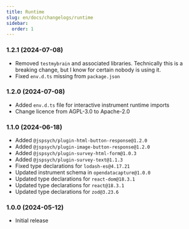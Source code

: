 ```yaml
---
title: Runtime
slug: en/docs/changelogs/runtime
sidebar:
  order: 1
---
```


### 1.2.1 (2024-07-08)

- Removed `testmybrain` and associated libraries. Technically this is a breaking change,
  but I know for certain nobody is using it.
- Fixed `env.d.ts` missing from `package.json`

### 1.2.0 (2024-07-08)

- Added `env.d.ts` file for interactive instrument runtime imports
- Change licence from AGPL-3.0 to Apache-2.0

### 1.1.0 (2024-06-18)

- Added `@jspsych/plugin-html-button-response@1.2.0`
- Added `@jspsych/plugin-image-button-response@1.2.0`
- Added `@jspsych/plugin-survey-html-form@1.0.3`
- Added `@jspsych/plugin-survey-text@1.1.3`
- Fixed type declarations for `lodash-es@4.17.21`
- Updated instrument schema in `opendatacapture@1.0.0`
- Updated type declarations for `react-dom@18.3.1`
- Updated type declarations for `react@18.3.1`
- Updated type declarations for `zod@3.23.6`

### 1.0.0 (2024-05-12)

- Initial release

